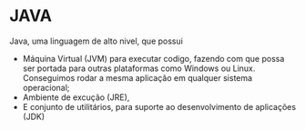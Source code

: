 # JAVA

Java, uma linguagem de alto nivel, que possui 
-   Máquina Virtual (JVM) para executar codigo, fazendo com que possa ser portada para outras plataformas como 
    Windows ou Linux. Conseguimos rodar a mesma aplicação em qualquer sistema operacional;
-   Ambiente de excução (JRE), 
-   E conjunto de utilitários, para suporte ao desenvolvimento de aplicações (JDK) 